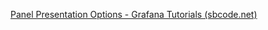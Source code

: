 [Panel Presentation Options - Grafana Tutorials (sbcode.net)](https://sbcode.net/grafana/panel-presentation-options/)


